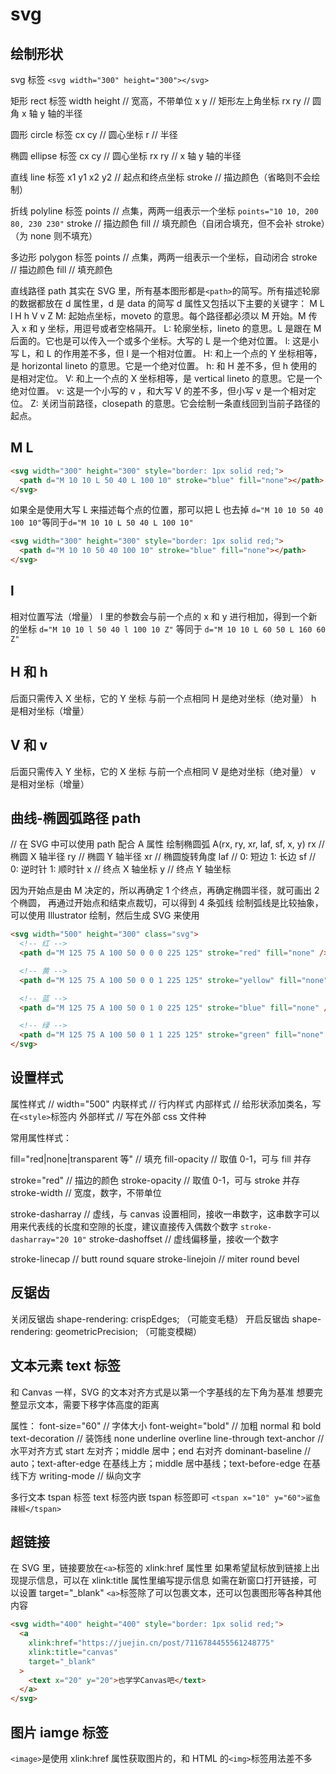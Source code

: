 # svg

## 绘制形状

svg 标签
`<svg width="300" height="300"></svg>`

矩形 rect 标签
width height // 宽高，不带单位
x y // 矩形左上角坐标
rx ry // 圆角 x 轴 y 轴的半径

圆形 circle 标签
cx cy // 圆心坐标
r // 半径

椭圆 ellipse 标签
cx cy // 圆心坐标
rx ry // x 轴 y 轴的半径

直线 line 标签
x1 y1 x2 y2 // 起点和终点坐标
stroke // 描边颜色（省略则不会绘制）

折线 polyline 标签
points // 点集，两两一组表示一个坐标 `points="10 10, 200 80, 230 230"`
stroke // 描边颜色
fill // 填充颜色（自闭合填充，但不会补 stroke）（为 none 则不填充）

多边形 polygon 标签
points // 点集，两两一组表示一个坐标，自动闭合
stroke // 描边颜色
fill // 填充颜色

直线路径 path
其实在 SVG 里，所有基本图形都是`<path>`的简写。所有描述轮廓的数据都放在 d 属性里，d 是 data 的简写
d 属性又包括以下主要的关键字：
M L l H h V v Z
M: 起始点坐标，moveto 的意思。每个路径都必须以 M 开始。M 传入 x 和 y 坐标，用逗号或者空格隔开。
L: 轮廓坐标，lineto 的意思。L 是跟在 M 后面的。它也是可以传入一个或多个坐标。大写的 L 是一个绝对位置。
l: 这是小写 L，和 L 的作用差不多，但 l 是一个相对位置。
H: 和上一个点的 Y 坐标相等，是 horizontal lineto 的意思。它是一个绝对位置。
h: 和 H 差不多，但 h 使用的是相对定位。
V: 和上一个点的 X 坐标相等，是 vertical lineto 的意思。它是一个绝对位置。
v: 这是一个小写的 v ，和大写 V 的差不多，但小写 v 是一个相对定位。
Z: 关闭当前路径，closepath 的意思。它会绘制一条直线回到当前子路径的起点。

## M L

```html
<svg width="300" height="300" style="border: 1px solid red;">
  <path d="M 10 10 L 50 40 L 100 10" stroke="blue" fill="none"></path>
</svg>
```

如果全是使用大写 L 来描述每个点的位置，那可以把 L 也去掉
`d="M 10 10 50 40 100 10"`等同于`d="M 10 10 L 50 40 L 100 10"`

```html
<svg width="300" height="300" style="border: 1px solid red;">
  <path d="M 10 10 50 40 100 10" stroke="blue" fill="none"></path>
</svg>
```

## l

相对位置写法（增量）
l 里的参数会与前一个点的 x 和 y 进行相加，得到一个新的坐标
`d="M 10 10 l 50 40 l 100 10 Z"` 等同于 `d="M 10 10 L 60 50 L 160 60 Z"`

## H 和 h

后面只需传入 X 坐标，它的 Y 坐标 与前一个点相同
H 是绝对坐标（绝对量） h 是相对坐标（增量）

## V 和 v

后面只需传入 Y 坐标，它的 X 坐标 与前一个点相同
V 是绝对坐标（绝对量） v 是相对坐标（增量）

## 曲线-椭圆弧路径 path

// 在 SVG 中可以使用 path 配合 A 属性 绘制椭圆弧
A(rx, ry, xr, laf, sf, x, y)
rx // 椭圆 X 轴半径
ry // 椭圆 Y 轴半径
xr // 椭圆旋转角度
laf // 0: 短边 1: 长边
sf // 0: 逆时针 1: 顺时针
x // 终点 X 轴坐标
y // 终点 Y 轴坐标

因为开始点是由 M 决定的，所以再确定 1 个终点，再确定椭圆半径，就可画出 2 个椭圆，
再通过开始点和结束点裁切，可以得到 4 条弧线
绘制弧线是比较抽象，可以使用 Illustrator 绘制，然后生成 SVG 来使用

```html
<svg width="500" height="300" class="svg">
  <!-- 红 -->
  <path d="M 125 75 A 100 50 0 0 0 225 125" stroke="red" fill="none" />

  <!-- 黄 -->
  <path d="M 125 75 A 100 50 0 0 1 225 125" stroke="yellow" fill="none" />

  <!-- 蓝 -->
  <path d="M 125 75 A 100 50 0 1 0 225 125" stroke="blue" fill="none" />

  <!-- 绿 -->
  <path d="M 125 75 A 100 50 0 1 1 225 125" stroke="green" fill="none" />
</svg>
```

## 设置样式

属性样式 // width="500"
内联样式 // 行内样式
内部样式 // 给形状添加类名，写在`<style>`标签内
外部样式 // 写在外部 css 文件种

常用属性样式：

fill="red|none|transparent 等" // 填充
fill-opacity // 取值 0-1，可与 fill 并存

stroke="red" // 描边的颜色
stroke-opacity // 取值 0-1，可与 stroke 并存
stroke-width // 宽度，数字，不带单位

stroke-dasharray // 虚线，与 canvas 设置相同，接收一串数字，这串数字可以用来代表线的长度和空隙的长度，建议直接传入偶数个数字 `stroke-dasharray="20 10"`
stroke-dashoffset // 虚线偏移量，接收一个数字

stroke-linecap // butt round square
stroke-linejoin // miter round bevel

## 反锯齿

关闭反锯齿 shape-rendering: crispEdges; （可能变毛糙）
开启反锯齿 shape-rendering: geometricPrecision; （可能变模糊）

## 文本元素 text 标签

和 Canvas 一样，SVG 的文本对齐方式是以第一个字基线的左下角为基准
想要完整显示文本，需要下移字体高度的距离

属性：
font-size="60" // 字体大小
font-weight="bold" // 加粗 normal 和 bold
text-decoration // 装饰线 none underline overline line-through
text-anchor // 水平对齐方式 start 左对齐；middle 居中；end 右对齐
dominant-baseline // auto；text-after-edge 在基线上方；middle 居中基线；text-before-edge 在基线下方
writing-mode // 纵向文字

多行文本 tspan 标签
text 标签内嵌 tspan 标签即可 `<tspan x="10" y="60">鲨鱼辣椒</tspan>`

## 超链接

在 SVG 里，链接要放在`<a>`标签的 xlink:href 属性里
如果希望鼠标放到链接上出现提示信息，可以在 xlink:title 属性里编写提示信息
如需在新窗口打开链接，可以设置 target="\_blank"
`<a>`标签除了可以包裹文本，还可以包裹图形等各种其他内容

```html
<svg width="400" height="400" style="border: 1px solid red;">
  <a
    xlink:href="https://juejin.cn/post/7116784455561248775"
    xlink:title="canvas"
    target="_blank"
  >
    <text x="20" y="20">也学学Canvas吧</text>
  </a>
</svg>
```

## 图片 iamge 标签

`<image>`是使用 xlink:href 属性获取图片的，和 HTML 的`<img>`标签用法差不多
